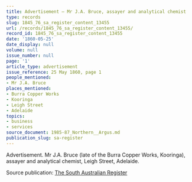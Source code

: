 ```yaml
---
title: Advertisement — Mr J.A. Bruce, assayer and analytical chemist
type: records
slug: 1845_76_sa_register_content_13455
url: /records/1845_76_sa_register_content_13455/
record_id: 1845_76_sa_register_content_13455
date: '1860-05-25'
date_display: null
volume: null
issue_number: null
page: '1'
article_type: advertisement
issue_reference: 25 May 1860, page 1
people_mentioned:
- Mr J.A. Bruce
places_mentioned:
- Burra Copper Works
- Kooringa
- Leigh Street
- Adelaide
topics:
- business
- services
source_document: 1985-87_Northern__Argus.md
publication_slug: sa-register
---
```


Advertisement.  Mr J.A. Bruce (late of the Burra Copper Works, Kooringa), assayer and analytical chemist, Leigh Street, Adelaide.

Source publication: [The South Australian Register](/publications/sa-register/)
